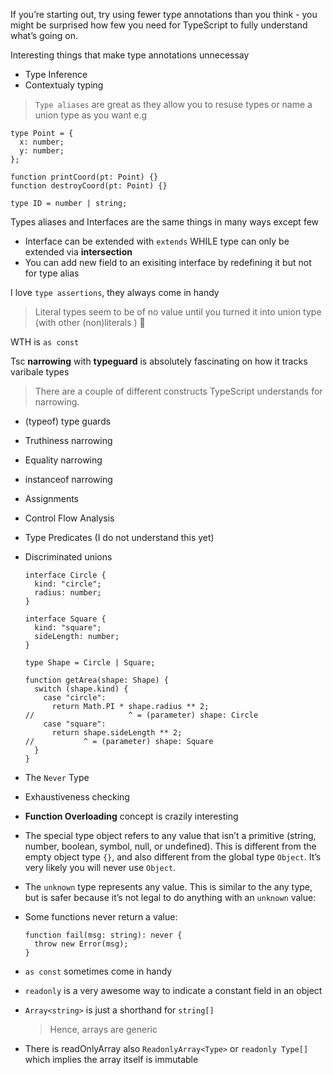 If you’re starting out, try using fewer type annotations than you think - you might be surprised how few you need for TypeScript to fully understand what’s going on.

Interesting things that make type annotations unnecessay

- Type Inference
- Contextualy typing

> `Type aliases` are great as they allow you to resuse types or name a union type as you want e.g

```
type Point = {
  x: number;
  y: number;
};

function printCoord(pt: Point) {}
function destroyCoord(pt: Point) {}

type ID = number | string;
```

Types aliases and Interfaces are the same things in many ways except few

- Interface can be extended with `extends` WHILE type can only be extended via **intersection**
- You can add new field to an exisiting interface by redefining it but not for type alias

I love `type assertions`, they always come in handy

> Literal types seem to be of no value until you turned it into union type (with other (non)literals ) 🚀

WTH is `as const`

Tsc **narrowing** with **typeguard** is absolutely fascinating on how it tracks varibale types

> There are a couple of different constructs TypeScript understands for narrowing.

- (typeof) type guards
- Truthiness narrowing
- Equality narrowing
- instanceof narrowing
- Assignments
- Control Flow Analysis
- Type Predicates (I do not understand this yet)
- Discriminated unions

  ```
  interface Circle {
    kind: "circle";
    radius: number;
  }

  interface Square {
    kind: "square";
    sideLength: number;
  }

  type Shape = Circle | Square;

  function getArea(shape: Shape) {
    switch (shape.kind) {
      case "circle":
        return Math.PI * shape.radius ** 2;
  //                     ^ = (parameter) shape: Circle
      case "square":
        return shape.sideLength ** 2;
  //           ^ = (parameter) shape: Square
    }
  }
  ```

- The `Never` Type
- Exhaustiveness checking

- **Function Overloading** concept is crazily interesting
- The special type object refers to any value that isn’t a primitive (string, number, boolean, symbol, null, or undefined). This is different from the empty object type `{}`, and also different from the global type `Object`. It’s very likely you will never use `Object`.
- The `unknown` type represents any value. This is similar to the any type, but is safer because it’s not legal to do anything with an `unknown` value:
- Some functions never return a value:

  ```
  function fail(msg: string): never {
    throw new Error(msg);
  }
  ```

- `as const` sometimes come in handy
- `readonly` is a very awesome way to indicate a constant field in an object
- `Array<string>` is just a shorthand for `string[]`

  > Hence, arrays are generic

- There is readOnlyArray also `ReadonlyArray<Type>` or `readonly Type[]` which implies the array itself is immutable

